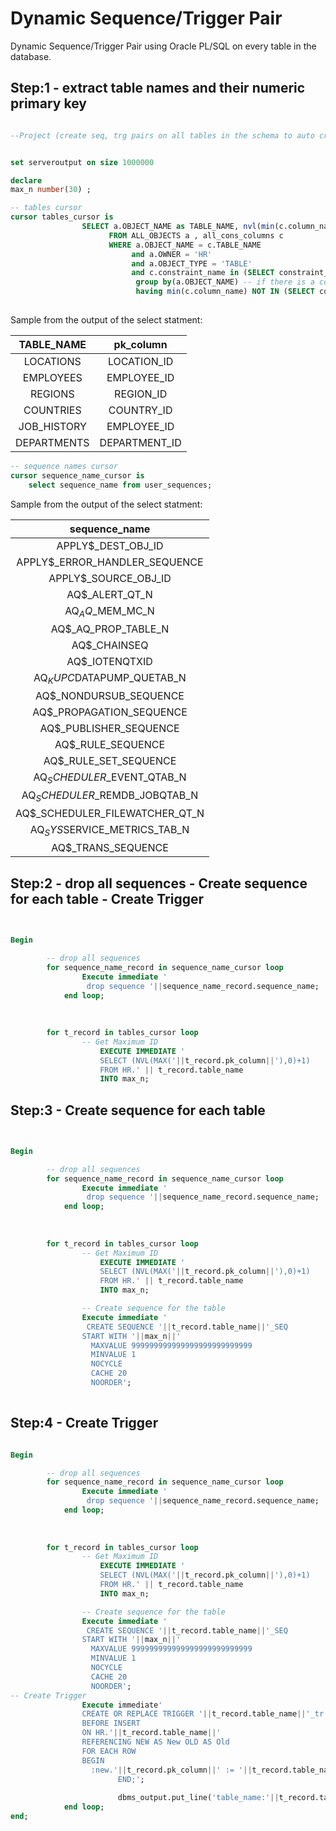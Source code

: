 # Dynamic Sequence/Trigger Pair
Dynamic Sequence/Trigger Pair using  Oracle PL/SQL on every table in the database.

## Step:1 -  extract table names and their numeric primary key

```sql

--Project (create seq, trg pairs on all tables in the schema to auto create primary key)


set serveroutput on size 1000000

declare
max_n number(30) ;

-- tables cursor
cursor tables_cursor is 
                SELECT a.OBJECT_NAME as TABLE_NAME, nvl(min(c.column_name),0) as pk_column
                      FROM ALL_OBJECTS a , all_cons_columns c
                      WHERE a.OBJECT_NAME = c.TABLE_NAME 
                           and a.OWNER = 'HR'
                           and a.OBJECT_TYPE = 'TABLE'
                           and c.constraint_name in (SELECT constraint_name FROM all_constraints WHERE CONSTRAINT_TYPE = 'P')
                            group by(a.OBJECT_NAME) -- if there is a composite key choose only one
                            having min(c.column_name) NOT IN (SELECT column_name FROM  user_tab_columns WHERE data_type <> 'NUMBER'); 
             
```
Sample from the output of the select statment:

| TABLE_NAME | pk_column |
| :---: | :---: |
|LOCATIONS |	LOCATION_ID|
|EMPLOYEES |	EMPLOYEE_ID|
|REGIONS |	REGION_ID|
|COUNTRIES |	COUNTRY_ID|
|JOB_HISTORY |	EMPLOYEE_ID|
|DEPARTMENTS |	DEPARTMENT_ID|




```sql
-- sequence names cursor
cursor sequence_name_cursor is 
    select sequence_name from user_sequences;
```
Sample from the output of the select statment:

| sequence_name |
| :---: |
|APPLY$_DEST_OBJ_ID | 
 | APPLY$_ERROR_HANDLER_SEQUENCE | 
 | APPLY$_SOURCE_OBJ_ID | 
 | AQ$_ALERT_QT_N | 
 | AQ$_AQ$_MEM_MC_N | 
 | AQ$_AQ_PROP_TABLE_N | 
 | AQ$_CHAINSEQ | 
 | AQ$_IOTENQTXID | 
 | AQ$_KUPC$DATAPUMP_QUETAB_N | 
 | AQ$_NONDURSUB_SEQUENCE | 
 | AQ$_PROPAGATION_SEQUENCE | 
 | AQ$_PUBLISHER_SEQUENCE | 
 | AQ$_RULE_SEQUENCE | 
 | AQ$_RULE_SET_SEQUENCE | 
 | AQ$_SCHEDULER$_EVENT_QTAB_N | 
 | AQ$_SCHEDULER$_REMDB_JOBQTAB_N | 
 | AQ$_SCHEDULER_FILEWATCHER_QT_N | 
 | AQ$_SYS$SERVICE_METRICS_TAB_N | 
 | AQ$_TRANS_SEQUENCE | 


 
## Step:2 -  drop all sequences -  Create sequence for each table - Create Trigger

```sql

    
Begin

        -- drop all sequences
        for sequence_name_record in sequence_name_cursor loop
                Execute immediate '
                 drop sequence '||sequence_name_record.sequence_name;
            end loop;      
            
               
            
        for t_record in tables_cursor loop
                -- Get Maximum ID
                    EXECUTE IMMEDIATE '
                    SELECT (NVL(MAX('||t_record.pk_column||'),0)+1) 
                    FROM HR.' || t_record.table_name
                    INTO max_n;

```

## Step:3 -  Create sequence for each table

```sql

    
Begin

        -- drop all sequences
        for sequence_name_record in sequence_name_cursor loop
                Execute immediate '
                 drop sequence '||sequence_name_record.sequence_name;
            end loop;      
            
               
            
        for t_record in tables_cursor loop
                -- Get Maximum ID
                    EXECUTE IMMEDIATE '
                    SELECT (NVL(MAX('||t_record.pk_column||'),0)+1) 
                    FROM HR.' || t_record.table_name
                    INTO max_n;

                -- Create sequence for the table
                Execute immediate '
                 CREATE SEQUENCE '||t_record.table_name||'_SEQ
                START WITH '||max_n||'
                  MAXVALUE 999999999999999999999999999
                  MINVALUE 1
                  NOCYCLE
                  CACHE 20
                  NOORDER';
                  
```

## Step:4 -  Create Trigger

```sql 

Begin

        -- drop all sequences
        for sequence_name_record in sequence_name_cursor loop
                Execute immediate '
                 drop sequence '||sequence_name_record.sequence_name;
            end loop;      
            
               
            
        for t_record in tables_cursor loop
                -- Get Maximum ID
                    EXECUTE IMMEDIATE '
                    SELECT (NVL(MAX('||t_record.pk_column||'),0)+1) 
                    FROM HR.' || t_record.table_name
                    INTO max_n;

                -- Create sequence for the table
                Execute immediate '
                 CREATE SEQUENCE '||t_record.table_name||'_SEQ
                START WITH '||max_n||'
                  MAXVALUE 999999999999999999999999999
                  MINVALUE 1
                  NOCYCLE
                  CACHE 20
                  NOORDER';
-- Create Trigger
                Execute immediate'
                CREATE OR REPLACE TRIGGER '||t_record.table_name||'_tr
                BEFORE INSERT
                ON HR.'||t_record.table_name||'
                REFERENCING NEW AS New OLD AS Old
                FOR EACH ROW
                BEGIN
                  :new.'||t_record.pk_column||' := '||t_record.table_name||'_SEQ.nextval;
                        END;';
           
                        dbms_output.put_line('table_name:'||t_record.table_name||'    pk_column:'||t_record.pk_column||'   max_n:'|| max_n);
            end loop;             
end;
```

